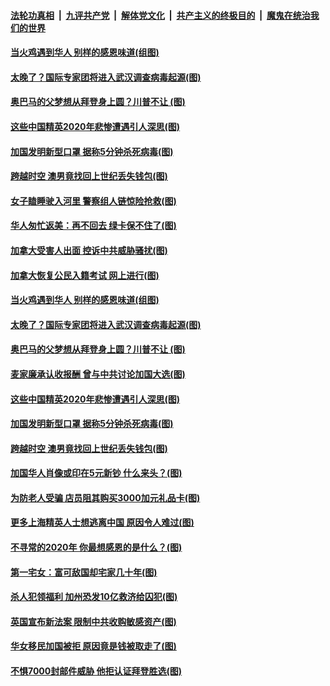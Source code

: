 ####  [法轮功真相](../../../../basic/blob/master/README.md?t=11292002) &nbsp;|&nbsp; [九评共产党](../../../../9ping.md/blob/master/README.md?t=11292002) &nbsp;|&nbsp; [解体党文化](../../../../jtdwh.md/blob/master/README.md?t=11292002)  &nbsp;|&nbsp; [共产主义的终极目的](../../../../gczydzjmd.md/blob/master/README.md?t=11292002) &nbsp;|&nbsp; [魔鬼在统治我们的世界](../../../../mgztzwmdsj.md/blob/master/README.md?t=11292002) 

#### [当火鸡遇到华人 别样的感恩味道(组图)](../pages/p3/954082.md?t=11292002) 

#### [太晚了？国际专家团将进入武汉调查病毒起源(图)](../pages/p3/954001.md?t=11292002) 

#### [奥巴马的父梦想从拜登身上圆？川普不让 (图)](../pages/p3/953497.md?t=11292002) 

#### [这些中国精英2020年悲惨遭遇引人深思(图)](../pages/p3/953981.md?t=11292002) 

#### [加国发明新型口罩 据称5分钟杀死病毒(图)](../pages/p3/953973.md?t=11292002) 

#### [跨越时空 澳男竟找回上世纪丢失钱包(图)](../pages/p3/953969.md?t=11292002) 

#### [女子瞌睡驶入河里 警察组人链惊险抢救(图)](../pages/p3/954130.md?t=11292002) 

#### [华人匆忙返美：再不回去 绿卡保不住了(图)](../pages/p3/954122.md?t=11292002) 

#### [加拿大受害人出面 控诉中共威胁骚扰(图)](../pages/p3/954125.md?t=11292002) 

#### [加拿大恢复公民入籍考试 网上进行(图)](../pages/p3/954124.md?t=11292002) 

#### [当火鸡遇到华人 别样的感恩味道(组图)](../pages/p3/954082.md?t=11292002) 

#### [太晚了？国际专家团将进入武汉调查病毒起源(图)](../pages/p3/954001.md?t=11292002) 

#### [奥巴马的父梦想从拜登身上圆？川普不让 (图)](../pages/p3/953497.md?t=11292002) 

#### [麦家廉承认收报酬 曾与中共讨论加国大选(图)](../pages/p3/953991.md?t=11292002) 

#### [这些中国精英2020年悲惨遭遇引人深思(图)](../pages/p3/953981.md?t=11292002) 

#### [加国发明新型口罩 据称5分钟杀死病毒(图)](../pages/p3/953973.md?t=11292002) 

#### [跨越时空 澳男竟找回上世纪丢失钱包(图)](../pages/p3/953969.md?t=11292002) 

#### [加国华人肖像或印在5元新钞 什么来头？(图)](../pages/p3/953553.md?t=11292002) 

#### [为防老人受骗 店员阻其购买3000加元礼品卡(图)](../pages/p3/953910.md?t=11292002) 

#### [更多上海精英人士想逃离中国 原因令人难过(图)](../pages/p3/953878.md?t=11292002) 

#### [不寻常的2020年 你最想感恩的是什么？(图)](../pages/p3/953863.md?t=11292002) 

#### [第一宅女：富可敌国却宅家几十年(图)](../pages/p3/953835.md?t=11292002) 

#### [杀人犯领福利 加州恐发10亿救济给囚犯(图)](../pages/p3/953792.md?t=11292002) 

#### [英国宣布新法案 限制中共收购敏感资产(图)](../pages/p3/953794.md?t=11292002) 

#### [华女移民加国被拒 原因竟是钱被取走了(图)](../pages/p3/953786.md?t=11292002) 

#### [不惧7000封邮件威胁 他拒认证拜登胜选(图)](../pages/p3/953755.md?t=11292002) 


